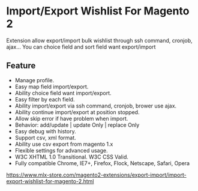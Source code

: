 # Import/Export Wishlist For Magento 2

Extension allow export/import bulk wishlist through ssh command, cronjob, ajax... You can choice field and sort field want export/import

## Feature
- Manage profile.
- Easy map field import/export.
- Ability choice field want import/export.
- Easy filter by each field.
- Ability import/export via ssh command, cronjob, brower use ajax.
- Ability continue import/export at position stopped.
- Allow skip error if have problem when import.
- Behavior: add/update | update Only | replace Only
- Easy debug with history.
- Support csv, xml format.
- Ability use csv export from magento 1.x
- Flexible settings for advanced usage.
- W3C XHTML 1.0 Transitional. W3C CSS Valid.
- Fully compatible Chrome, IE7+, Firefox, Flock, Netscape, Safari, Opera


https://www.mlx-store.com/magento2-extensions/export-import/import-export-wishlist-for-magento-2.html
